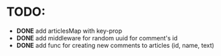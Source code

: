 # TODO:

- **DONE** add articlesMap with key-prop
- **DONE** add middleware for random uuid for comment's id
- **DONE** add func for creating new comments to articles (id, name, text)
